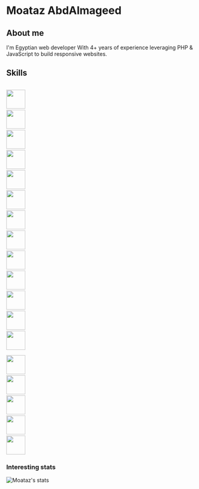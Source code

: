 # Moataz AbdAlmageed

## About me

I'm Egyptian web developer With 4+ years of experience leveraging PHP & JavaScript to build responsive websites.

## Skills

<code> <img height="50" src="https://www.vectorlogo.zone/logos/php/php-horizontal.svg"/></code>
<code> <img height="50" src="https://www.vectorlogo.zone/logos/laravel/laravel-ar21.svg"/></code>
<code> <img height="50" src="https://www.vectorlogo.zone/logos/nodejs/nodejs-horizontal.svg"/></code>
<code> <img height="50" src="https://www.vectorlogo.zone/logos/mysql/mysql-horizontal.svg"/></code>
<code> <img height="50" src="https://www.vectorlogo.zone/logos/github/github-ar21.svg"/></code>
<code> <img height="50" src="https://www.vectorlogo.zone/logos/bitbucket/bitbucket-ar21.svg"/></code>
<code> <img height="50" src="https://www.vectorlogo.zone/logos/atlassian_jira/atlassian_jira-ar21.svg"/></code>
<code> <img height="50" src="https://www.vectorlogo.zone/logos/getpostman/getpostman-ar21.svg"/></code>
<code> <img height="50" src="https://www.vectorlogo.zone/logos/git-scm/git-scm-ar21.svg"/></code>
<code> <img height="50" src="https://www.vectorlogo.zone/logos/linux/linux-ar21.svg"/></code>
<code> <img height="50" src="https://www.vectorlogo.zone/logos/ubuntu/ubuntu-ar21.svg"/></code>
<code> <img height="50" src="https://www.vectorlogo.zone/logos/gnu_bash/gnu_bash-ar21.svg"/></code>
<code> <img height="50" src="https://www.vectorlogo.zone/logos/w3_html5/w3_html5-icon.svg" /> </code>
<code> <img height="50" src="https://www.vectorlogo.zone/logos/javascript/javascript-horizontal.svg"/></code>
<code> <img height="50" src="https://www.vectorlogo.zone/logos/typescriptlang/typescriptlang-icon.svg"/></code>
<code> <img height="50" src="https://www.vectorlogo.zone/logos/reactjs/reactjs-icon.svg"/></code>
<code> <img height="50" src="https://www.vectorlogo.zone/logos/wordpress/wordpress-icon.svg" /></code>
<code> <img height="50" src="https://www.vectorlogo.zone/logos/graphql/graphql-icon.svg" /> </code>

### Interesting stats

![Moataz's stats](https://github-readme-stats.vercel.app/api?username=MoatazAbdAlmageed&show_icons=true)
